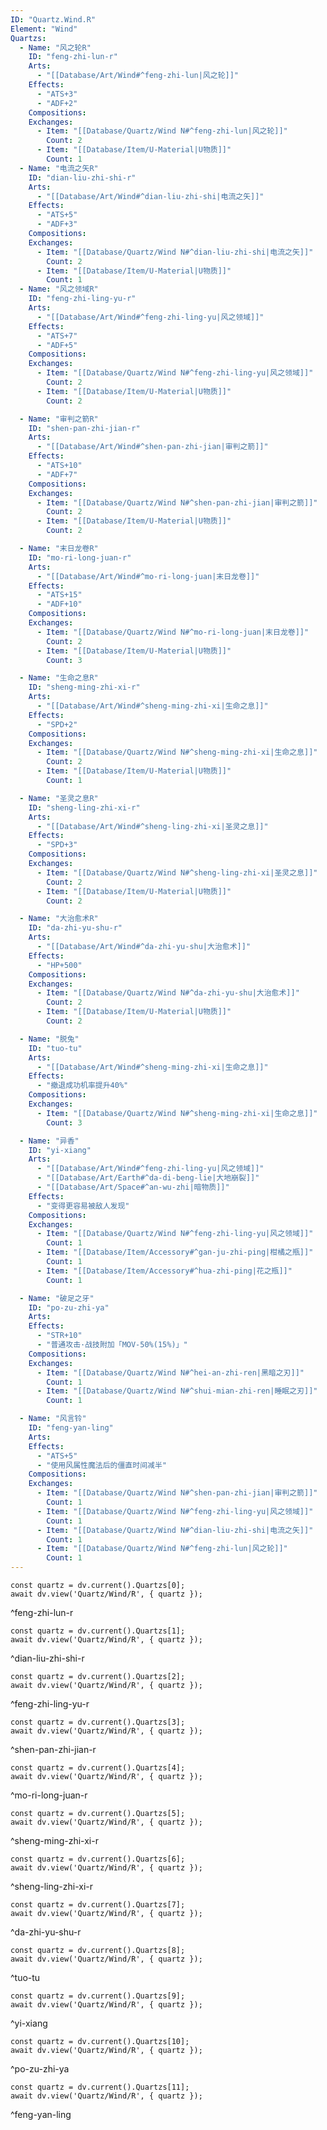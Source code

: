 ```yaml
---
ID: "Quartz.Wind.R"
Element: "Wind"
Quartzs:
  - Name: "风之轮R"
    ID: "feng-zhi-lun-r"
    Arts:
      - "[[Database/Art/Wind#^feng-zhi-lun|风之轮]]"
    Effects:
      - "ATS+3"
      - "ADF+2"
    Compositions:
    Exchanges:
      - Item: "[[Database/Quartz/Wind N#^feng-zhi-lun|风之轮]]"
        Count: 2
      - Item: "[[Database/Item/U-Material|U物质]]"
        Count: 1
  - Name: "电流之矢R"
    ID: "dian-liu-zhi-shi-r"
    Arts:
      - "[[Database/Art/Wind#^dian-liu-zhi-shi|电流之矢]]"
    Effects:
      - "ATS+5"
      - "ADF+3"
    Compositions:
    Exchanges:
      - Item: "[[Database/Quartz/Wind N#^dian-liu-zhi-shi|电流之矢]]"
        Count: 2
      - Item: "[[Database/Item/U-Material|U物质]]"
        Count: 1
  - Name: "风之领域R"
    ID: "feng-zhi-ling-yu-r"
    Arts:
      - "[[Database/Art/Wind#^feng-zhi-ling-yu|风之领域]]"
    Effects:
      - "ATS+7"
      - "ADF+5"
    Compositions:
    Exchanges:
      - Item: "[[Database/Quartz/Wind N#^feng-zhi-ling-yu|风之领域]]"
        Count: 2
      - Item: "[[Database/Item/U-Material|U物质]]"
        Count: 2

  - Name: "审判之箭R"
    ID: "shen-pan-zhi-jian-r"
    Arts:
      - "[[Database/Art/Wind#^shen-pan-zhi-jian|审判之箭]]"
    Effects:
      - "ATS+10"
      - "ADF+7"
    Compositions:
    Exchanges:
      - Item: "[[Database/Quartz/Wind N#^shen-pan-zhi-jian|审判之箭]]"
        Count: 2
      - Item: "[[Database/Item/U-Material|U物质]]"
        Count: 2

  - Name: "末日龙卷R"
    ID: "mo-ri-long-juan-r"
    Arts:
      - "[[Database/Art/Wind#^mo-ri-long-juan|末日龙卷]]"
    Effects:
      - "ATS+15"
      - "ADF+10"
    Compositions:
    Exchanges:
      - Item: "[[Database/Quartz/Wind N#^mo-ri-long-juan|末日龙卷]]"
        Count: 2
      - Item: "[[Database/Item/U-Material|U物质]]"
        Count: 3

  - Name: "生命之息R"
    ID: "sheng-ming-zhi-xi-r"
    Arts:
      - "[[Database/Art/Wind#^sheng-ming-zhi-xi|生命之息]]"
    Effects:
      - "SPD+2"
    Compositions:
    Exchanges:
      - Item: "[[Database/Quartz/Wind N#^sheng-ming-zhi-xi|生命之息]]"
        Count: 2
      - Item: "[[Database/Item/U-Material|U物质]]"
        Count: 1

  - Name: "圣灵之息R"
    ID: "sheng-ling-zhi-xi-r"
    Arts:
      - "[[Database/Art/Wind#^sheng-ling-zhi-xi|圣灵之息]]"
    Effects:
      - "SPD+3"
    Compositions:
    Exchanges:
      - Item: "[[Database/Quartz/Wind N#^sheng-ling-zhi-xi|圣灵之息]]"
        Count: 2
      - Item: "[[Database/Item/U-Material|U物质]]"
        Count: 2

  - Name: "大治愈术R"
    ID: "da-zhi-yu-shu-r"
    Arts:
      - "[[Database/Art/Wind#^da-zhi-yu-shu|大治愈术]]"
    Effects:
      - "HP+500"
    Compositions:
    Exchanges:
      - Item: "[[Database/Quartz/Wind N#^da-zhi-yu-shu|大治愈术]]"
        Count: 2
      - Item: "[[Database/Item/U-Material|U物质]]"
        Count: 2

  - Name: "脱兔"
    ID: "tuo-tu"
    Arts:
      - "[[Database/Art/Wind#^sheng-ming-zhi-xi|生命之息]]"
    Effects:
      - "撤退成功机率提升40%"
    Compositions:
    Exchanges:
      - Item: "[[Database/Quartz/Wind N#^sheng-ming-zhi-xi|生命之息]]"
        Count: 3

  - Name: "异香"
    ID: "yi-xiang"
    Arts:
      - "[[Database/Art/Wind#^feng-zhi-ling-yu|风之领域]]"
      - "[[Database/Art/Earth#^da-di-beng-lie|大地崩裂]]"
      - "[[Database/Art/Space#^an-wu-zhi|暗物质]]"
    Effects:
      - "变得更容易被敌人发现"
    Compositions:
    Exchanges:
      - Item: "[[Database/Quartz/Wind N#^feng-zhi-ling-yu|风之领域]]"
        Count: 1
      - Item: "[[Database/Item/Accessory#^gan-ju-zhi-ping|柑橘之瓶]]"
        Count: 1
      - Item: "[[Database/Item/Accessory#^hua-zhi-ping|花之瓶]]"
        Count: 1

  - Name: "破足之牙"
    ID: "po-zu-zhi-ya"
    Arts:
    Effects:
      - "STR+10"
      - "普通攻击·战技附加「MOV-50%(15%)」"
    Compositions:
    Exchanges:
      - Item: "[[Database/Quartz/Wind N#^hei-an-zhi-ren|黑暗之刃]]"
        Count: 1
      - Item: "[[Database/Quartz/Wind N#^shui-mian-zhi-ren|睡眠之刃]]"
        Count: 1

  - Name: "风言铃"
    ID: "feng-yan-ling"
    Arts:
    Effects:
      - "ATS+5"
      - "使用风属性魔法后的僵直时间减半"
    Compositions:
    Exchanges:
      - Item: "[[Database/Quartz/Wind N#^shen-pan-zhi-jian|审判之箭]]"
        Count: 1
      - Item: "[[Database/Quartz/Wind N#^feng-zhi-ling-yu|风之领域]]"
        Count: 1
      - Item: "[[Database/Quartz/Wind N#^dian-liu-zhi-shi|电流之矢]]"
        Count: 1
      - Item: "[[Database/Quartz/Wind N#^feng-zhi-lun|风之轮]]"
        Count: 1
---
```

```dataviewjs
const quartz = dv.current().Quartzs[0];
await dv.view('Quartz/Wind/R', { quartz });
```
^feng-zhi-lun-r

```dataviewjs
const quartz = dv.current().Quartzs[1];
await dv.view('Quartz/Wind/R', { quartz });
```
^dian-liu-zhi-shi-r

```dataviewjs
const quartz = dv.current().Quartzs[2];
await dv.view('Quartz/Wind/R', { quartz });
```
^feng-zhi-ling-yu-r

```dataviewjs
const quartz = dv.current().Quartzs[3];
await dv.view('Quartz/Wind/R', { quartz });
```
^shen-pan-zhi-jian-r

```dataviewjs
const quartz = dv.current().Quartzs[4];
await dv.view('Quartz/Wind/R', { quartz });
```
^mo-ri-long-juan-r

```dataviewjs
const quartz = dv.current().Quartzs[5];
await dv.view('Quartz/Wind/R', { quartz });
```
^sheng-ming-zhi-xi-r

```dataviewjs
const quartz = dv.current().Quartzs[6];
await dv.view('Quartz/Wind/R', { quartz });
```
^sheng-ling-zhi-xi-r

```dataviewjs
const quartz = dv.current().Quartzs[7];
await dv.view('Quartz/Wind/R', { quartz });
```
^da-zhi-yu-shu-r

```dataviewjs
const quartz = dv.current().Quartzs[8];
await dv.view('Quartz/Wind/R', { quartz });
```
^tuo-tu

```dataviewjs
const quartz = dv.current().Quartzs[9];
await dv.view('Quartz/Wind/R', { quartz });
```
^yi-xiang

```dataviewjs
const quartz = dv.current().Quartzs[10];
await dv.view('Quartz/Wind/R', { quartz });
```
^po-zu-zhi-ya

```dataviewjs
const quartz = dv.current().Quartzs[11];
await dv.view('Quartz/Wind/R', { quartz });
```
^feng-yan-ling
